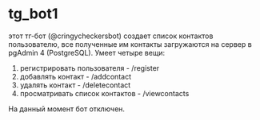 # tg_bot1
этот тг-бот (@cringycheckersbot) создает список контактов пользователю, все полученные им контакты загружаются на сервер в pgAdmin 4 (PostgreSQL). Умеет четыре вещи:
1) регистрировать пользователя - /register
2) добавлять контакт - /addcontact
3) удалять контакт - /deletecontact
4) просматривать список контактов - /viewcontacts

На данный момент бот отключен.
